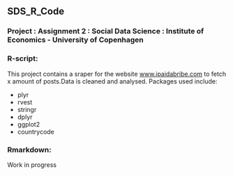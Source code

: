 ## SDS_R_Code

### Project : Assignment 2 : Social Data Science : Institute of Economics - University of Copenhagen

### R-script:
This project contains a sraper for the website www.ipaidabribe.com to fetch x amount of posts.Data is cleaned and analysed.
Packages used include: 
- plyr
- rvest
- stringr
- dplyr
- ggplot2
- countrycode


### Rmarkdown: 
Work in progress


